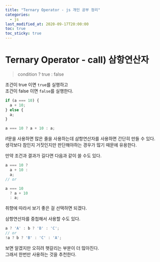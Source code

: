```yaml
---
title: "Ternary Operator - js 개인 공부 정리"
categories: 
  - js
last_modified_at: 2020-09-17T20:00:00
toc: true
toc_sticky: true
---
```


# Ternary Operator - call) 삼항연산자

> condition ? true : false

조건이 true 이면 `true`를 실행하고  
조건이 false 이면 `false`를 실행한다.

```js
if (a === 10) {
  a + 10;
} else {
  a;
}

a === 10 ? a + 10 : a;
```

if문을 사용하면 많은 줄을 사용하는데 삼항연산자를 사용하면 간단히 만들 수 있다.  
생각보다 참인지 거짓인지만 판단해야하는 경우가 많기 때문에 유용한다.

만약 조건과 결과가 길다면 다음과 같이 쓸 수도 있다.
```js
a === 10 ?
  a + 10 :
  a;
// or

a === 10
  ? a + 10
  : a;
```

취향에 따라서 보기 좋은 걸 선택하면 되겠다.

삼항연산자를 중첩해서 사용할 수도 있다.
```js
a ? 'A' : b ? 'B' : 'C';
// or
!a ? b ? 'B' : 'C' : 'A';
```

보면 알겠지만 오히려 햇갈리는 부분이 더 많아진다.  
그래서 한번만 사용하는 것을 추천한다.  
